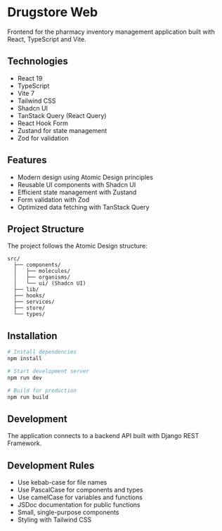 # Drugstore Web

Frontend for the pharmacy inventory management application built with React, TypeScript and Vite.

## Technologies

- React 19
- TypeScript
- Vite 7
- Tailwind CSS
- Shadcn UI
- TanStack Query (React Query)
- React Hook Form
- Zustand for state management
- Zod for validation

## Features

- Modern design using Atomic Design principles
- Reusable UI components with Shadcn UI
- Efficient state management with Zustand
- Form validation with Zod
- Optimized data fetching with TanStack Query

## Project Structure

The project follows the Atomic Design structure:

```
src/
  ├── components/
  │   ├── molecules/
  │   ├── organisms/
  │   └── ui/ (Shadcn UI)
  ├── lib/
  ├── hooks/
  ├── services/
  ├── store/
  └── types/
```

## Installation

```bash
# Install dependencies
npm install

# Start development server
npm run dev

# Build for production
npm run build
```

## Development

The application connects to a backend API built with Django REST Framework.

## Development Rules

- Use kebab-case for file names
- Use PascalCase for components and types
- Use camelCase for variables and functions
- JSDoc documentation for public functions
- Small, single-purpose components
- Styling with Tailwind CSS